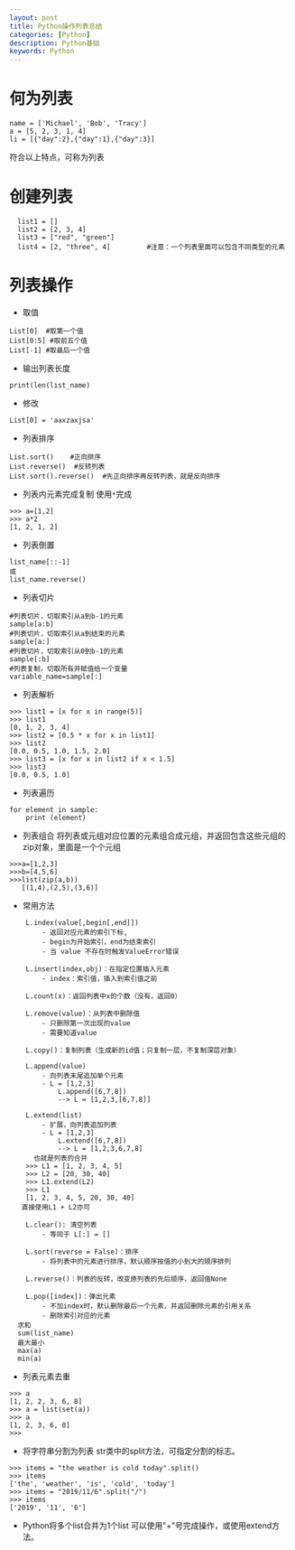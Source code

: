 ```yaml
---
layout: post
title: Python操作列表总结
categories: [Python]
description: Python基础
keywords: Python
---
```



# 何为列表
```
name = ['Michael', 'Bob', 'Tracy']
a = [5, 2, 3, 1, 4]
li = [{"day":2},{"day":1},{"day":3}]
```
符合以上特点，可称为列表
# 创建列表
```
  list1 = []
  list2 = [2, 3, 4]
  list3 = ["red", "green"]
  list4 = [2, "three", 4]         #注意：一个列表里面可以包含不同类型的元素
```
# 列表操作
- 取值
```
List[0]  #取第一个值
List[0:5] #取前五个值
List[-1] #取最后一个值
```
- 输出列表长度
 ```
print(len(list_name)
 ```
- 修改
```
List[0] = 'aaxzaxjsa'
```
- 列表排序
 ```
List.sort()    #正向排序
List.reverse()  #反转列表
List.sort().reverse()  #先正向排序再反转列表，就是反向排序
 ```
- 列表内元素完成复制
使用`*`完成
```
>>> a=[1,2]
>>> a*2
[1, 2, 1, 2]
```
- 列表倒置
```
list_name[::-1] 
或
list_name.reverse()  
```
- 列表切片

```
#列表切片，切取索引从a到b-1的元素
sample[a:b] 
#列表切片，切取索引从a到结束的元素
sample[a:] 
#列表切片，切取索引从0到b-1的元素
sample[:b] 
#列表复制，切取所有并赋值给一个变量
variable_name=sample[:]
```
- 列表解析
```
>>> list1 = [x for x in range(5)]
>>> list1
[0, 1, 2, 3, 4]
>>> list2 = [0.5 * x for x in list1]
>>> list2
[0.0, 0.5, 1.0, 1.5, 2.0]
>>> list3 = [x for x in list2 if x < 1.5]
>>> list3
[0.0, 0.5, 1.0]
```
- 列表遍历
```
for element in sample:
    print (element)
```
- 列表组合
将列表或元组对应位置的元素组合成元组，并返回包含这些元组的zip对象，里面是一个个元组
```
>>>a=[1,2,3]
>>>b=[4,5,6]
>>>list(zip(a,b))
   [(1,4),(2,5),(3,6)]
```
- 常用方法
```vim
    L.index(value[,begin[,end]])
        - 返回对应元素的索引下标,
        - begin为开始索引，end为结束索引
        - 当 value 不存在时触发ValueError错误

    L.insert(index,obj)：在指定位置插入元素
        - index：索引值，插入到索引值之前

    L.count(x)：返回列表中x的个数（没有，返回0）

    L.remove(value)：从列表中删除值
        - 只删除第一次出现的value
        - 需要知道value

    L.copy()：复制列表（生成新的id值；只复制一层，不复制深层对象）

    L.append(value)
        - 向列表末尾追加单个元素
        - L = [1,2,3]
            L.append([6,7,8])
            --> L = [1,2,3,[6,7,8]]

    L.extend(list)
        - 扩展，向列表追加列表
        - L = [1,2,3]
            L.extend([6,7,8])
            --> L = [1,2,3,6,7,8]
      也就是列表的合并
    >>> L1 = [1, 2, 3, 4, 5]
    >>> L2 = [20, 30, 40]
    >>> L1.extend(L2)
    >>> L1
    [1, 2, 3, 4, 5, 20, 30, 40]
   直接使用L1 + L2亦可

    L.clear(): 清空列表
        - 等同于 L[:] = []

    L.sort(reverse = False)：排序
        - 将列表中的元素进行排序，默认顺序按值的小到大的顺序排列

    L.reverse()：列表的反转，改变原列表的先后顺序，返回值None

    L.pop([index])：弹出元素
        - 不加index时，默认删除最后一个元素，并返回删除元素的引用关系
        - 删除索引对应的元素
  求和
  sum(list_name)
  最大最小
  max(a) 
  min(a)
```
- 列表元素去重
```
>>> a
[1, 2, 2, 3, 6, 8]
>>> a = list(set(a))
>>> a
[1, 2, 3, 6, 8]
>>>
```
- 将字符串分割为列表
str类中的split方法，可指定分割的标志。
```
>>> items = "the weather is cold today".split()
>>> items
['the', 'weather', 'is', 'cold', 'today']
>>> items = "2019/11/6".split("/")
>>> items
['2019', '11', '6']
```
- Python将多个list合并为1个list
可以使用"+"号完成操作，或使用extend方法。